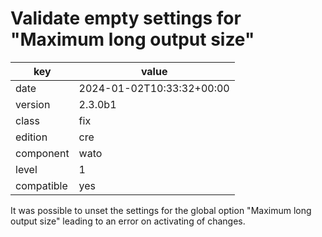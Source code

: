 [//]: # (werk v2)
# Validate empty settings for "Maximum long output size"

key        | value
---------- | ---
date       | 2024-01-02T10:33:32+00:00
version    | 2.3.0b1
class      | fix
edition    | cre
component  | wato
level      | 1
compatible | yes

It was possible to unset the settings for the global option "Maximum long
output size" leading to an error on activating of changes.
